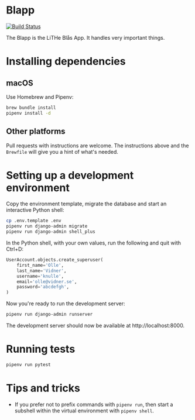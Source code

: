 Blapp
=====
[![Build Status](https://travis-ci.org/litheblas/blapp.svg?branch=master)](https://travis-ci.org/litheblas/blapp)

The Blapp is the LiTHe Blås App. It handles very important things.

# Installing dependencies
## macOS
Use Homebrew and Pipenv:
```sh
brew bundle install
pipenv install -d
```

## Other platforms
Pull requests with instructions are welcome. The instructions above and the
`Brewfile` will give you a hint of what's needed.

# Setting up a development environment
Copy the environment template, migrate the database and start an interactive
Python shell:
```sh
cp .env.template .env
pipenv run django-admin migrate
pipenv run django-admin shell_plus
```

In the Python shell, with your own values, run the following and quit with Ctrl+D:
```py
UserAccount.objects.create_superuser(
    first_name='Olle',
    last_name='Vidner',
    username='knulle',
    email='olle@vidner.se',
    password='abcdefgh',
)
```

Now you're ready to run the development server:
```sh
pipenv run django-admin runserver
```

The development server should now be available at http://localhost:8000.

# Running tests
```sh
pipenv run pytest
```

# Tips and tricks
* If you prefer not to prefix commands with `pipenv run`, then start a subshell
within the virtual environment with `pipenv shell`.
